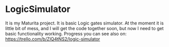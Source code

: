 # LogicSimulator
It is my Maturita project. 
It is basic Logic gates simulator.
At the moment it is little bit of mess, and I will get the code together soon, but now I need to get basic functionality working.
Progress you can see also on: https://trello.com/b/ZlQ4tNS2/logic-simulator
